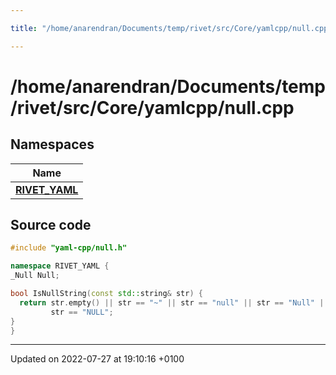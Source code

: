 ```yaml
---

title: "/home/anarendran/Documents/temp/rivet/src/Core/yamlcpp/null.cpp"

---
```


# /home/anarendran/Documents/temp/rivet/src/Core/yamlcpp/null.cpp



## Namespaces

| Name           |
| -------------- |
| **[RIVET_YAML](http://example.org/namespaces/namespacerivet__yaml/)**  |




## Source code

```cpp
#include "yaml-cpp/null.h"

namespace RIVET_YAML {
_Null Null;

bool IsNullString(const std::string& str) {
  return str.empty() || str == "~" || str == "null" || str == "Null" ||
         str == "NULL";
}
}
```


-------------------------------

Updated on 2022-07-27 at 19:10:16 +0100
